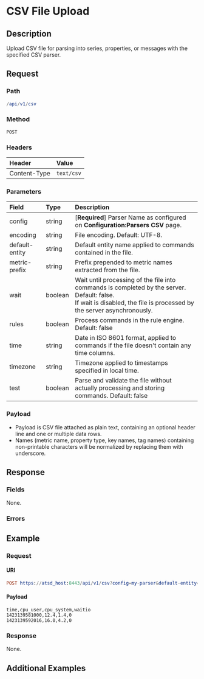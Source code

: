 # CSV File Upload

## Description

Upload CSV file for parsing into series, properties, or messages with the specified CSV parser.

## Request

### Path 

```elm
/api/v1/csv
```

### Method

```
POST 
```

### Headers

|**Header**|**Value**|
|:---|:---|
| Content-Type | `text/csv` |

### Parameters

| **Field** | **Type** | **Description** |
|:---|:---|:---|
| config   | string   | [**Required**] Parser Name as configured on **Configuration:Parsers CSV** page.|
| encoding      | string   | File encoding. Default: UTF-8.|
| default-entity| string | Default entity name applied to commands contained in the file. |
| metric-prefix | string | Prefix prepended to metric names extracted from the file. |
| wait | boolean | Wait until processing of the file into commands is completed by the server. Default: false.<br>If wait is disabled, the file is processed by the server asynchronously. | 
| rules | boolean | Process commands in the rule engine. Default: false | 
| time | string | Date in ISO 8601 format, applied to commands if the file doesn't contain any time columns. | 
| timezone | string | Timezone applied to timestamps specified in local time. | 
| test | boolean | Parse and validate the file without actually processing and storing commands. Default: false | 

### Payload

* Payload is CSV file attached as plain text, containing an optional header line and one or multiple data rows.
* Names (metric name, property type, key names, tag names) containing non-printable characters will be normalized by replacing them with underscore.

## Response 

### Fields

None.

### Errors

## Example 

### Request 

#### URI

```elm
POST https://atsd_host:8443/api/v1/csv?config=my-parser&default-entity=nurswgvml007
```

#### Payload

```ls
time,cpu_user,cpu_system,waitio
1423139581000,12.4,1.4,0
1423139592016,16.0,4.2,0
```

### Response

None.

## Additional Examples


